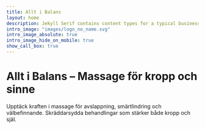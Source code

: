 ```yaml
---
title: Allt i Balans
layout: home
description: Jekyll Serif contains content types for a typical business website. The theme is fully responsive, blazing fast and artfully illustrated.
intro_image: "images/logo_no_name.svg"
intro_image_absolute: true
intro_image_hide_on_mobile: true
show_call_box: true
---
```


# Allt i Balans – Massage för kropp och sinne

Upptäck kraften i massage för avslappning, smärtlindring och välbefinnande. Skräddarsydda behandlingar som stärker både kropp och själ.